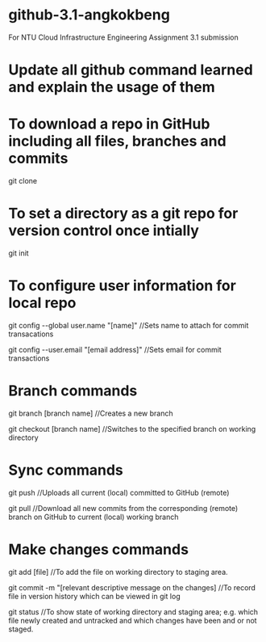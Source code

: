 # github-3.1-angkokbeng
For NTU Cloud Infrastructure Engineering Assignment 3.1 submission

# Update all github command learned and explain the usage of them

# To download a repo in GitHub including all files, branches and commits
git clone

# To set a directory as a git repo for version control once intially
git init

# To configure user information for local repo
git config --global user.name "[name]" //Sets name to attach for commit transacations

git config --user.email "[email address]" //Sets email for commit transactions


# Branch commands

git branch [branch name] //Creates a new branch

git checkout [branch name] //Switches to the specified branch on working directory

# Sync commands

git push //Uploads all current (local) committed to GitHub (remote)

git pull //Download all new commits from the corresponding (remote) branch on GitHub to current (local) working branch

# Make changes commands

git add [file] //To add the file on working directory to staging area.

git commit -m "[relevant descriptive message on the changes] //To record file in version history which can be viewed in git log

git status //To show state of working directory and staging area; e.g. which file newly created and untracked and which changes have been and or not staged.

